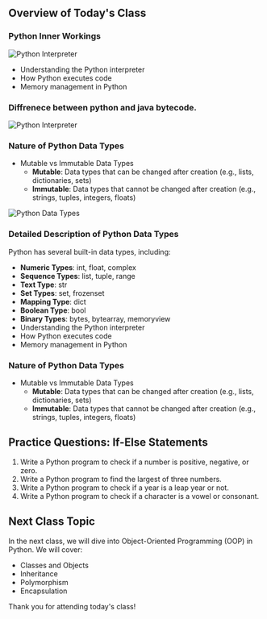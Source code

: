 ## Overview of Today's Class


### Python Inner Workings

![Python Interpreter](https://example.com/python-interpreter.png)
- Understanding the Python interpreter
- How Python executes code
- Memory management in Python


### Diffrenece between python and  java bytecode.
![Python Interpreter](/python-basics/Screenshot%202024-12-18%20202623.png)
### Nature of Python Data Types

- Mutable vs Immutable Data Types
    - **Mutable**: Data types that can be changed after creation (e.g., lists, dictionaries, sets)
    - **Immutable**: Data types that cannot be changed after creation (e.g., strings, tuples, integers, floats)
    
![Python Data Types](/python-basics/DALL·E%202024-12-18%2020.31.50%20-%20An%20educational%20infographic%20image%20describing%20mutable%20and%20immutable%20data%20types%20in%20Python,%20taking%20reference%20from%20a%20clear%20and%20colorful%20split%20design.%20The%20i.webp)
### Detailed Description of Python Data Types

Python has several built-in data types, including:
- **Numeric Types**: int, float, complex
- **Sequence Types**: list, tuple, range
- **Text Type**: str
- **Set Types**: set, frozenset
- **Mapping Type**: dict
- **Boolean Type**: bool
- **Binary Types**: bytes, bytearray, memoryview
- Understanding the Python interpreter
- How Python executes code
- Memory management in Python

### Nature of Python Data Types
- Mutable vs Immutable Data Types
    - **Mutable**: Data types that can be changed after creation (e.g., lists, dictionaries, sets)
    - **Immutable**: Data types that cannot be changed after creation (e.g., strings, tuples, integers, floats)

## Practice Questions: If-Else Statements

1. Write a Python program to check if a number is positive, negative, or zero.
2. Write a Python program to find the largest of three numbers.
3. Write a Python program to check if a year is a leap year or not.
4. Write a Python program to check if a character is a vowel or consonant.

## Next Class Topic

In the next class, we will dive into Object-Oriented Programming (OOP) in Python. We will cover:
- Classes and Objects
- Inheritance
- Polymorphism
- Encapsulation

Thank you for attending today's class!
